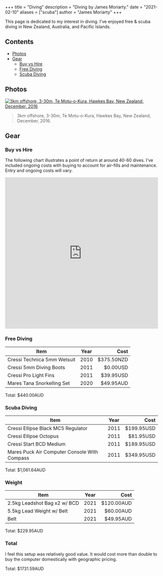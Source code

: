 +++
title = "Diving"
description = "Diving by James Moriarty."
date = "2021-02-10"
aliases = ["scuba"]
author = "James Moriarty"
+++

This page is dedicated to my interest in diving. I've enjoyed free & scuba diving in New Zealand, Australia, and Pacific Islands.

## Contents

- [Photos](#photos)
- [Gear](#gear)
  - [Buy vs Hire](#buy-vs-hire)
  - [Free Diving](#free-diving)
  - [Scuba Diving](#scuba-diving)


## Photos

[![ 3km offshore, 3-30m, Te Motu-o-Kura, Hawkes Bay, New Zealand, December, 2016](/images/diving-hawkes-bay.jpg)](/images/diving.jpg)

> 3km offshore, 3-30m, Te Motu-o-Kura, Hawkes Bay, New Zealand, December, 2016.

## Gear

### Buy vs Hire

The following chart illustrates a point of return at around 40-60 dives. I've included ongoing costs with buying to account for air-fills and maintenance. Entry and ongoing costs will vary.

<iframe width="100%" height="500" seamless frameborder="0" scrolling="no" src="https://docs.google.com/spreadsheets/d/e/2PACX-1vSnhz6mxUS0vyQfiMWeCGq10wBeaV8inw2mz4MDm16wmuVYyt7BxAC6MQGS74jL7aAggendUg8Ud4N7/pubchart?oid=567863874&amp;format=interactive"><!-- https://docs.google.com/spreadsheets/d/1E23-dx8wTP8lgVMjgnoQr25T7yJ6pzLWsETzZ5nkSck/edit#gid=0 --></iframe>

### Free Diving

| Item                         | Year | Cost       |
| ---------------------------- |:----:| ----------:|
| Cressi Technica 5mm Wetsuit  | 2010 | $375.50NZD |
| Cressi 5mm Diving Boots      | 2011 |   $0.00USD |
| Cressi Pro Light Fins        | 2011 |  $39.95USD |
| Mares Tana Snorkelling Set   | 2020 |  $49.95AUD |

Total: $440.00AUD

### Scuba Diving

| Item                                         | Year | Cost       |
| -------------------------------------------- |:----:| ----------:|
| Cressi Ellipse Black MC5 Regulator           | 2011 | $199.95USD |
| Cressi Ellipse Octopus                       | 2011 |  $81.95USD |
| Cressi Start BCD Medium                      | 2011 | $189.95USD |
| Mares Puck Air Computer Console With Compass | 2011 | $349.95USD |

Total: $1,061.64AUD

### Weight

| Item                         | Year | Cost       |
| -----------------------------|:----:| ----------:|
| 2.5kg Leadshot Bag x2 w/ BCD | 2021 | $120.00AUD |
| 5.5kg Lead Weight w/ Belt    | 2021 |  $60.00AUD |
| Belt                         | 2021 |  $49.95AUD |

Total: $229.95AUD

### Total

I feel this setup was relatively good value. It would cost more than double to buy the computer domestically with geographic pricing.

Total: $1731.59AUD

